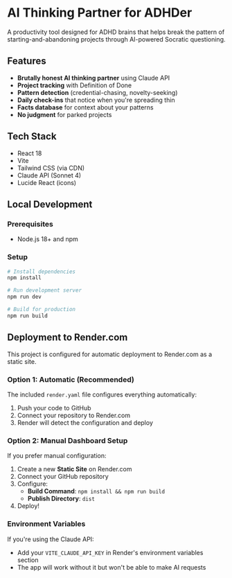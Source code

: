 # AI Thinking Partner for ADHDer

A productivity tool designed for ADHD brains that helps break the pattern of starting-and-abandoning projects through AI-powered Socratic questioning.

## Features
- **Brutally honest AI thinking partner** using Claude API
- **Project tracking** with Definition of Done
- **Pattern detection** (credential-chasing, novelty-seeking)
- **Daily check-ins** that notice when you're spreading thin
- **Facts database** for context about your patterns
- **No judgment** for parked projects

## Tech Stack
- React 18
- Vite
- Tailwind CSS (via CDN)
- Claude API (Sonnet 4)
- Lucide React (icons)

## Local Development

### Prerequisites
- Node.js 18+ and npm

### Setup
```bash
# Install dependencies
npm install

# Run development server
npm run dev

# Build for production
npm run build
```

## Deployment to Render.com

This project is configured for automatic deployment to Render.com as a static site.

### Option 1: Automatic (Recommended)
The included `render.yaml` file configures everything automatically:
1. Push your code to GitHub
2. Connect your repository to Render.com
3. Render will detect the configuration and deploy

### Option 2: Manual Dashboard Setup
If you prefer manual configuration:
1. Create a new **Static Site** on Render.com
2. Connect your GitHub repository
3. Configure:
   - **Build Command**: `npm install && npm run build`
   - **Publish Directory**: `dist`
4. Deploy!

### Environment Variables
If you're using the Claude API:
- Add your `VITE_CLAUDE_API_KEY` in Render's environment variables section
- The app will work without it but won't be able to make AI requests

